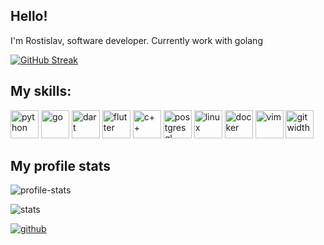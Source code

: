 <h2>Hello!</h2>
<p>I'm Rostislav, software developer. Currently work with golang</p>

[![GitHub Streak](https://streak-stats.demolab.com/?user=Rosto4eks)](https://git.io/streak-stats)

<h2>My skills:</h2>
<p align="left">
<img src="https://cdn.jsdelivr.net/gh/devicons/devicon/icons/python/python-original.svg" alt="python" width="45" height="45"/>
<img src="https://cdn.jsdelivr.net/gh/devicons/devicon/icons/go/go-original-wordmark.svg" alt="go" width="45" height="45"/>
<img src="https://cdn.jsdelivr.net/gh/devicons/devicon/icons/dart/dart-original.svg" alt="dart" width="45" height="45"/>
<img src="https://cdn.jsdelivr.net/gh/devicons/devicon/icons/flutter/flutter-original.svg" alt="flutter" width="45" height="45"/>
<img src="https://cdn.jsdelivr.net/gh/devicons/devicon/icons/cplusplus/cplusplus-original.svg" alt="c++" width="45" height="45"/>
<img src="https://cdn.jsdelivr.net/gh/devicons/devicon/icons/postgresql/postgresql-original.svg" alt="postgresql" width="45" height="45"/>
<img src="https://cdn.jsdelivr.net/gh/devicons/devicon/icons/linux/linux-original.svg" alt="linux" width="45" height="45"/>
<img src="https://cdn.jsdelivr.net/gh/devicons/devicon/icons/docker/docker-original.svg" alt="docker" width="45" height="45"/>
<img src="https://cdn.jsdelivr.net/gh/devicons/devicon/icons/vim/vim-original.svg" alt="vim" width="45" height="45"/>
<img src="https://cdn.jsdelivr.net/gh/devicons/devicon/icons/git/git-original.svg" alt="git width="45" height="45"/>
</p>

<h2>My profile stats</h2>

![profile-stats](http://github-profile-summary-cards.vercel.app/api/cards/stats?username=Rosto4eks&theme=tokyonight)

![stats](http://github-profile-summary-cards.vercel.app/api/cards/profile-details?username=Rosto4eks&theme=tokyonight)

[![github](https://img.shields.io/badge/Telegram-2CA5E0?style=for-the-badge&logo=telegram&logoColor=white)](https://t.me/Rosto4eks)

